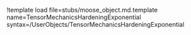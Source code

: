 !template load file=stubs/moose_object.md.template name=TensorMechanicsHardeningExponential syntax=/UserObjects/TensorMechanicsHardeningExponential